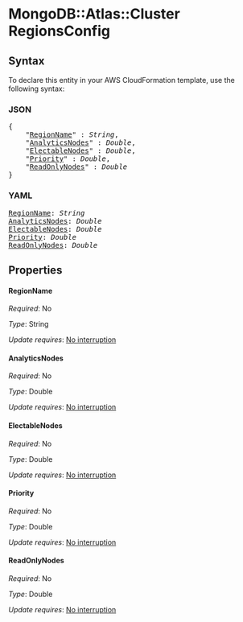 # MongoDB::Atlas::Cluster RegionsConfig

## Syntax

To declare this entity in your AWS CloudFormation template, use the following syntax:

### JSON

<pre>
{
    "<a href="#regionname" title="RegionName">RegionName</a>" : <i>String</i>,
    "<a href="#analyticsnodes" title="AnalyticsNodes">AnalyticsNodes</a>" : <i>Double</i>,
    "<a href="#electablenodes" title="ElectableNodes">ElectableNodes</a>" : <i>Double</i>,
    "<a href="#priority" title="Priority">Priority</a>" : <i>Double</i>,
    "<a href="#readonlynodes" title="ReadOnlyNodes">ReadOnlyNodes</a>" : <i>Double</i>
}
</pre>

### YAML

<pre>
<a href="#regionname" title="RegionName">RegionName</a>: <i>String</i>
<a href="#analyticsnodes" title="AnalyticsNodes">AnalyticsNodes</a>: <i>Double</i>
<a href="#electablenodes" title="ElectableNodes">ElectableNodes</a>: <i>Double</i>
<a href="#priority" title="Priority">Priority</a>: <i>Double</i>
<a href="#readonlynodes" title="ReadOnlyNodes">ReadOnlyNodes</a>: <i>Double</i>
</pre>

## Properties

#### RegionName

_Required_: No

_Type_: String

_Update requires_: [No interruption](https://docs.aws.amazon.com/AWSCloudFormation/latest/UserGuide/using-cfn-updating-stacks-update-behaviors.html#update-no-interrupt)

#### AnalyticsNodes

_Required_: No

_Type_: Double

_Update requires_: [No interruption](https://docs.aws.amazon.com/AWSCloudFormation/latest/UserGuide/using-cfn-updating-stacks-update-behaviors.html#update-no-interrupt)

#### ElectableNodes

_Required_: No

_Type_: Double

_Update requires_: [No interruption](https://docs.aws.amazon.com/AWSCloudFormation/latest/UserGuide/using-cfn-updating-stacks-update-behaviors.html#update-no-interrupt)

#### Priority

_Required_: No

_Type_: Double

_Update requires_: [No interruption](https://docs.aws.amazon.com/AWSCloudFormation/latest/UserGuide/using-cfn-updating-stacks-update-behaviors.html#update-no-interrupt)

#### ReadOnlyNodes

_Required_: No

_Type_: Double

_Update requires_: [No interruption](https://docs.aws.amazon.com/AWSCloudFormation/latest/UserGuide/using-cfn-updating-stacks-update-behaviors.html#update-no-interrupt)


